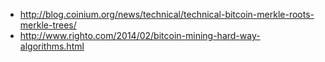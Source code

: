 * http://blog.coinium.org/news/technical/technical-bitcoin-merkle-roots-merkle-trees/
* http://www.righto.com/2014/02/bitcoin-mining-hard-way-algorithms.html
